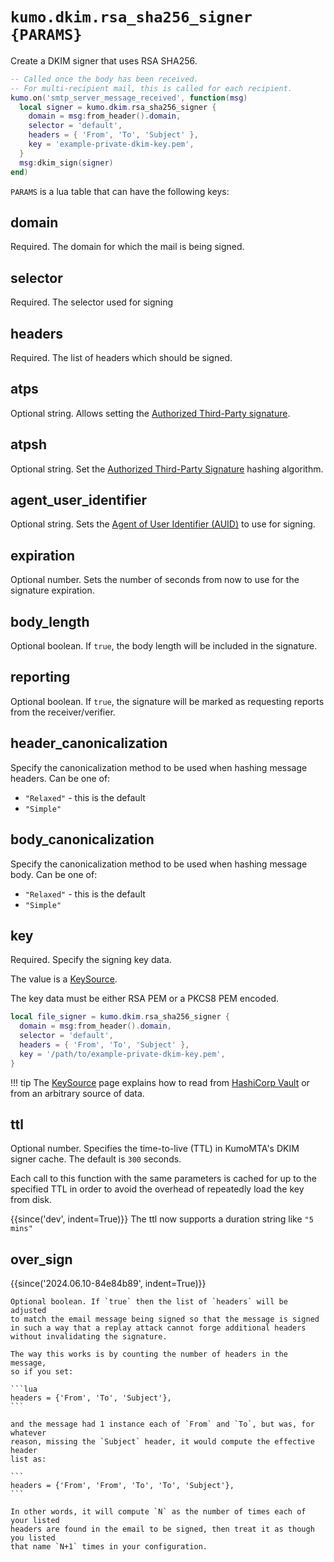 # `kumo.dkim.rsa_sha256_signer {PARAMS}`

Create a DKIM signer that uses RSA SHA256.

```lua
-- Called once the body has been received.
-- For multi-recipient mail, this is called for each recipient.
kumo.on('smtp_server_message_received', function(msg)
  local signer = kumo.dkim.rsa_sha256_signer {
    domain = msg:from_header().domain,
    selector = 'default',
    headers = { 'From', 'To', 'Subject' },
    key = 'example-private-dkim-key.pem',
  }
  msg:dkim_sign(signer)
end)
```

`PARAMS` is a lua table that can have the following keys:

## domain

Required. The domain for which the mail is being signed.

## selector

Required. The selector used for signing

## headers

Required. The list of headers which should be signed.

## atps

Optional string. Allows setting the [Authorized Third-Party
signature](https://www.rfc-editor.org/rfc/rfc6541.html).

## atpsh

Optional string. Set the [Authorized Third-Party
Signature](https://www.rfc-editor.org/rfc/rfc6541.html) hashing algorithm.

## agent_user_identifier

Optional string. Sets the [Agent of User Identifier
(AUID)](https://www.rfc-editor.org/rfc/rfc6376.html#section-2.6) to use for
signing.

## expiration

Optional number. Sets the number of seconds from now to use for
the signature expiration.

## body_length

Optional boolean. If `true`, the body length will be included
in the signature.

## reporting

Optional boolean. If `true`, the signature will be marked as
requesting reports from the receiver/verifier.

## header_canonicalization

Specify the canonicalization method to be used when hashing message
headers.  Can be one of:

* `"Relaxed"` - this is the default
* `"Simple"`

## body_canonicalization

Specify the canonicalization method to be used when hashing message
body.  Can be one of:

* `"Relaxed"` - this is the default
* `"Simple"`

## key

Required. Specify the signing key data.

The value is a [KeySource](../keysource.md).

The key data must be either RSA PEM or a PKCS8 PEM encoded.

```lua
local file_signer = kumo.dkim.rsa_sha256_signer {
  domain = msg:from_header().domain,
  selector = 'default',
  headers = { 'From', 'To', 'Subject' },
  key = '/path/to/example-private-dkim-key.pem',
}
```

!!! tip
    The [KeySource](../keysource.md) page explains how to read from
    [HashiCorp Vault](https://www.hashicorp.com/products/vault) or from an
    arbitrary source of data.


## ttl

Optional number. Specifies the time-to-live (TTL) in KumoMTA's DKIM signer
cache.  The default is `300` seconds.

Each call to this function with the same parameters is cached for up to the
specified TTL in order to avoid the overhead of repeatedly load the key from
disk.

{{since('dev', indent=True)}}
    The ttl now supports a duration string like `"5 mins"`

## over_sign

{{since('2024.06.10-84e84b89', indent=True)}}

    Optional boolean. If `true` then the list of `headers` will be adjusted
    to match the email message being signed so that the message is signed
    in such a way that a replay attack cannot forge additional headers
    without invalidating the signature.

    The way this works is by counting the number of headers in the message,
    so if you set:

    ```lua
    headers = {'From', 'To', 'Subject'},
    ```

    and the message had 1 instance each of `From` and `To`, but was, for whatever
    reason, missing the `Subject` header, it would compute the effective header
    list as:

    ```
    headers = {'From', 'From', 'To', 'To', 'Subject'},
    ```

    In other words, it will compute `N` as the number of times each of your listed
    headers are found in the email to be signed, then treat it as though you listed
    that name `N+1` times in your configuration.



